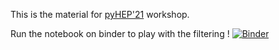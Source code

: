 This is the material for [pyHEP'21](https://indico.cern.ch/event/1019958/) workshop.

Run the notebook on binder to play with the filtering !
[![Binder](https://mybinder.org/badge_logo.svg)](https://mybinder.org/v2/gh/lzambell/pyhep21/HEAD)

